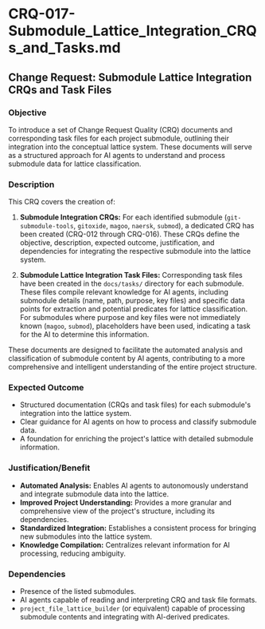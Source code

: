 # CRQ-017-Submodule_Lattice_Integration_CRQs_and_Tasks.md

## Change Request: Submodule Lattice Integration CRQs and Task Files

### Objective

To introduce a set of Change Request Quality (CRQ) documents and corresponding task files for each project submodule, outlining their integration into the conceptual lattice system. These documents will serve as a structured approach for AI agents to understand and process submodule data for lattice classification.

### Description

This CRQ covers the creation of:

1.  **Submodule Integration CRQs:** For each identified submodule (`git-submodule-tools`, `gitoxide`, `magoo`, `naersk`, `submod`), a dedicated CRQ has been created (CRQ-012 through CRQ-016). These CRQs define the objective, description, expected outcome, justification, and dependencies for integrating the respective submodule into the lattice system.

2.  **Submodule Lattice Integration Task Files:** Corresponding task files have been created in the `docs/tasks/` directory for each submodule. These files compile relevant knowledge for AI agents, including submodule details (name, path, purpose, key files) and specific data points for extraction and potential predicates for lattice classification. For submodules where purpose and key files were not immediately known (`magoo`, `submod`), placeholders have been used, indicating a task for the AI to determine this information.

These documents are designed to facilitate the automated analysis and classification of submodule content by AI agents, contributing to a more comprehensive and intelligent understanding of the entire project structure.

### Expected Outcome

*   Structured documentation (CRQs and task files) for each submodule's integration into the lattice system.
*   Clear guidance for AI agents on how to process and classify submodule data.
*   A foundation for enriching the project's lattice with detailed submodule information.

### Justification/Benefit

*   **Automated Analysis:** Enables AI agents to autonomously understand and integrate submodule data into the lattice.
*   **Improved Project Understanding:** Provides a more granular and comprehensive view of the project's structure, including its dependencies.
*   **Standardized Integration:** Establishes a consistent process for bringing new submodules into the lattice system.
*   **Knowledge Compilation:** Centralizes relevant information for AI processing, reducing ambiguity.

### Dependencies

*   Presence of the listed submodules.
*   AI agents capable of reading and interpreting CRQ and task file formats.
*   `project_file_lattice_builder` (or equivalent) capable of processing submodule contents and integrating with AI-derived predicates.
